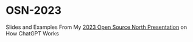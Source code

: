 # OSN-2023
Slides and Examples From My [2023 Open Source North Presentation](https://opensourcenorth.com/) on How ChatGPT Works

